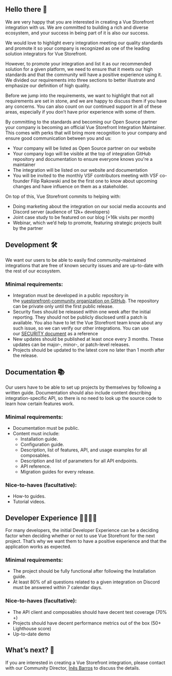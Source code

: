 ## Hello there 👋

We are very happy that you are interested in creating a Vue Storefront integration with us. We are committed to building a rich and diverse ecosystem, and your success in being part of it is also our success.

We would love to highlight every integration meeting our quality standards and promote it so your company is recognized as one of the leading solution integrators for Vue Storefront.

However, to promote your integration and list it as our recommended solution for a given platform, we need to ensure that it meets our high standards and that the community will have a positive experience using it. We divided our requirements into three sections to better illustrate and emphasize our definition of high quality.

Before we jump into the requirements, we want to highlight that not all requirements are set in stone, and we are happy to discuss them if you have any concerns. You can also count on our continued support in all of these areas, especially if you don’t have prior experience with some of them.

By committing to the standards and becoming our Open Source partner your company is becoming an official Vue Storefront Integration Maintainer. This comes with perks that will bring more recognition to your company and ensure good communication between you and us:

- Your company will be listed as Open Source partner on our website
- Your company logo will be visible at the top of integration GitHub repository and documentation to ensure everyone knows you're a maintainer
- The integration will be listed on our website and documentation
- You will be invited to the monthly VSF contributors meeting with VSF co-founder Filip Rakowski and be the first one to know about upcoming changes and have influence on them as a stakeholder.

On top of this, Vue Storefront commits to helping with:

- Doing marketing about the integration on our social media accounts and Discord server (audience of 12k+ developers)
- Joint case study to be featured on our blog (+16k visits per month)
- Webinar, which we’d help to promote, featuring strategic projects built by the partner

## Development 🛠️

We want our users to be able to easily find community-maintained integrations that are free of known security issues and are up-to-date with the rest of our ecosystem.

### Minimal requirements:

- Integration must be developed in a public repository in the [vuestorefront-community organization on GitHub](https://github.com/vuestorefront-community/). The repository can be private only until the first public release.
- Security fixes should be released within one week after the initial reporting. They should not be publicly disclosed until a patch is available. You also have to let the Vue Storefront team know about any such issue, so we can verify our other integrations. You can use our [SECURITY document](https://github.com/vuestorefront/vue-storefront/blob/main/SECURITY.md) as a reference
- New updates should be published at least once every 3 months. These updates can be major-, minor-, or patch-level releases.
- Projects should be updated to the latest core no later than 1 month after the release.

## Documentation 📚

Our users have to be able to set up projects by themselves by following a written guide. Documentation should also include content describing integration-specific API, so there is no need to look up the source code to learn how certain features work.

### Minimal requirements:

- Documentation must be public.
- Content must include:
    - Installation guide.
    - Configuration guide.
    - Description, list of features, API, and usage examples for all composables.
    - Description and list of parameters for all API endpoints.
    - API reference.
    - Migration guides for every release.

### Nice-to-haves (facultative):

- How-to guides.
- Tutorial videos.

## Developer Experience 👩‍💻👨‍💻

For many developers, the initial Developer Experience can be a deciding factor when deciding whether or not to use Vue Storefront for the next project. That’s why we want them to have a positive experience and that the application works as expected.

### Minimal requirements:

- The project should be fully functional after following the Installation guide.
- At least 80% of all questions related to a given integration on Discord must be answered within 7 calendar days.

### Nice-to-haves (facultative):

- The API client and composables should have decent test coverage (70% +)
- Projects should have decent performance metrics out of the box (50+ Lighthouse score)
- Up-to-date demo

## What’s next? 🚀

If you are interested in creating a Vue Storefront integration, please contact with our Community Director, [Inês Barros](mailto:ibarros@vuestorefront.io) to discuss the details.
